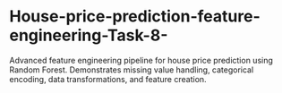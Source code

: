 # House-price-prediction-feature-engineering-Task-8-
Advanced feature engineering pipeline for house price prediction using Random Forest. Demonstrates missing value handling, categorical encoding, data transformations, and feature creation. 
